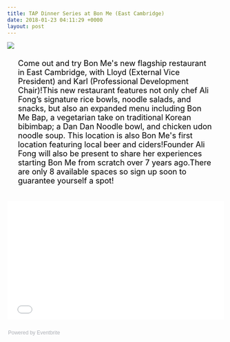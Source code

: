 ```yaml
---
title: TAP Dinner Series at Bon Me (East Cambridge)
date: 2018-01-23 04:11:29 +0000
layout: post
---
```


<img src="https://img.evbuc.com/https%3A%2F%2Fcdn.evbuc.com%2Fimages%2F39941374%2F59649190843%2F1%2Foriginal.jpg?w=800&rect=0%2C61%2C1200%2C600&s=5b973a7d7cd832a146cf4c0413a37007">
<div style="font-size: 18px; color: black; padding:5px 25px;">
<p>Come out and try Bon Me's new flagship restaurant in East Cambridge, with Lloyd (External Vice President) and Karl (Professional Development Chair)!This new restaurant features not only chef Ali Fong’s signature rice bowls, noodle salads, and snacks, but also an expanded menu including Bon Me Bap, a vegetarian take on traditional Korean bibimbap; a Dan Dan Noodle bowl, and chicken udon noodle soup. This location is also Bon Me's first location featuring local beer and ciders!Founder Ali Fong will also be present to share her experiences starting Bon Me from scratch over 7 years ago.There are only 8 available spaces so sign up soon to guarantee yourself a spot!</p>
</div>
<div style="width: 100%; text-align: left;">
<p>
<iframe src="//eventbrite.com/tickets-external?eid=42448381251&amp;ref=etckt" width="100%" height="275" frameborder="0" marginwidth="5" marginheight="5" scrolling="auto">
</iframe>
</p>
<div style="font-family: Helvetica, Arial; font-size: 12px; padding: 10px 0 5px; margin: 2px; width: 100%; text-align: left;">
<a class="powered-by-eb" style="color: #adb0b6; text-decoration: none;" href="http://www.eventbrite.com/" target="_blank" rel="noopener">Powered by Eventbrite</a>
</div>